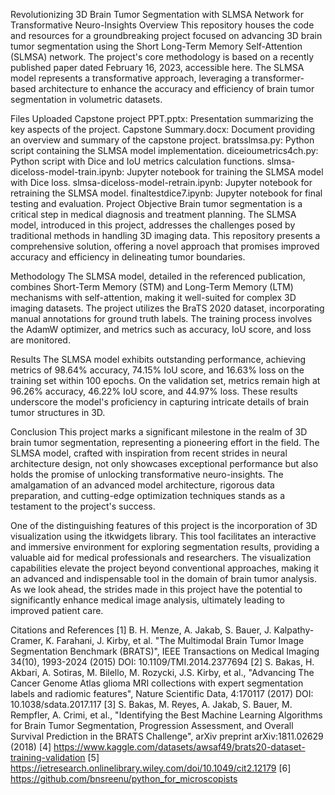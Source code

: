 Revolutionizing 3D Brain Tumor Segmentation with SLMSA Network for Transformative Neuro-Insights
Overview
This repository houses the code and resources for a groundbreaking project focused on advancing 3D brain tumor segmentation using the Short Long-Term Memory Self-Attention (SLMSA) network. The project's core methodology is based on a recently published paper dated February 16, 2023, accessible here. The SLMSA model represents a transformative approach, leveraging a transformer-based architecture to enhance the accuracy and efficiency of brain tumor segmentation in volumetric datasets.

Files Uploaded
Capstone project PPT.pptx: Presentation summarizing the key aspects of the project.
Capstone Summary.docx: Document providing an overview and summary of the capstone project.
bratsslmsa.py: Python script containing the SLMSA model implementation.
diceioumetrics4ch.py: Python script with Dice and IoU metrics calculation functions.
slmsa-diceloss-model-train.ipynb: Jupyter notebook for training the SLMSA model with Dice loss.
slmsa-diceloss-model-retrain.ipynb: Jupyter notebook for retraining the SLMSA model.
finaltestdice7.ipynb: Jupyter notebook for final testing and evaluation.
Project Objective
Brain tumor segmentation is a critical step in medical diagnosis and treatment planning. The SLMSA model, introduced in this project, addresses the challenges posed by traditional methods in handling 3D imaging data. This repository presents a comprehensive solution, offering a novel approach that promises improved accuracy and efficiency in delineating tumor boundaries.

Methodology
The SLMSA model, detailed in the referenced publication, combines Short-Term Memory (STM) and Long-Term Memory (LTM) mechanisms with self-attention, making it well-suited for complex 3D imaging datasets. The project utilizes the BraTS 2020 dataset, incorporating manual annotations for ground truth labels. The training process involves the AdamW optimizer, and metrics such as accuracy, IoU score, and loss are monitored.

Results
The SLMSA model exhibits outstanding performance, achieving metrics of 98.64% accuracy, 74.15% IoU score, and 16.63% loss on the training set within 100 epochs. On the validation set, metrics remain high at 96.26% accuracy, 46.22% IoU score, and 44.97% loss. These results underscore the model's proficiency in capturing intricate details of brain tumor structures in 3D.

Conclusion
This project marks a significant milestone in the realm of 3D brain tumor segmentation, representing a pioneering effort in the field. The SLMSA model, crafted with inspiration from recent strides in neural architecture design, not only showcases exceptional performance but also holds the promise of unlocking transformative neuro-insights. The amalgamation of an advanced model architecture, rigorous data preparation, and cutting-edge optimization techniques stands as a testament to the project's success.

One of the distinguishing features of this project is the incorporation of 3D visualization using the itkwidgets library. This tool facilitates an interactive and immersive environment for exploring segmentation results, providing a valuable aid for medical professionals and researchers. The visualization capabilities elevate the project beyond conventional approaches, making it an advanced and indispensable tool in the domain of brain tumor analysis. As we look ahead, the strides made in this project have the potential to significantly enhance medical image analysis, ultimately leading to improved patient care.

Citations and References
[1] B. H. Menze, A. Jakab, S. Bauer, J. Kalpathy-Cramer, K. Farahani, J. Kirby, et al. "The Multimodal Brain Tumor Image Segmentation Benchmark (BRATS)", IEEE Transactions on Medical Imaging 34(10), 1993-2024 (2015) DOI: 10.1109/TMI.2014.2377694
[2] S. Bakas, H. Akbari, A. Sotiras, M. Bilello, M. Rozycki, J.S. Kirby, et al., "Advancing The Cancer Genome Atlas glioma MRI collections with expert segmentation labels and radiomic features", Nature Scientific Data, 4:170117 (2017) DOI: 10.1038/sdata.2017.117
[3] S. Bakas, M. Reyes, A. Jakab, S. Bauer, M. Rempfler, A. Crimi, et al., "Identifying the Best Machine Learning Algorithms for Brain Tumor Segmentation, Progression Assessment, and Overall Survival Prediction in the BRATS Challenge", arXiv preprint arXiv:1811.02629 (2018)
[4] https://www.kaggle.com/datasets/awsaf49/brats20-dataset-training-validation
[5] https://ietresearch.onlinelibrary.wiley.com/doi/10.1049/cit2.12179
[6] https://github.com/bnsreenu/python_for_microscopists










